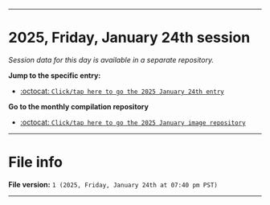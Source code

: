 
***

# 2025, Friday, January 24th session

_Session data for this day is available in a separate repository._

**Jump to the specific entry:**

- [:octocat: `Click/tap here to go the 2025 January 24th entry`](https://github.com/seanpm2001/SeansLifeArchive_Images_ModernSmurfsVillage_Y2025_V1/tree/SeansLifeArchive_ModernSmurfsVillage_Y2025_V1_Main-dev/2025/01_January/24/)

**Go to the monthly compilation repository**

- [:octocat: `Click/tap here to go the 2025 January image repository`](https://github.com/seanpm2001/SeansLifeArchive_Images_ModernSmurfsVillage_Y2025_V1/)

***

# File info

**File version:** `1 (2025, Friday, January 24th at 07:40 pm PST)`

***
